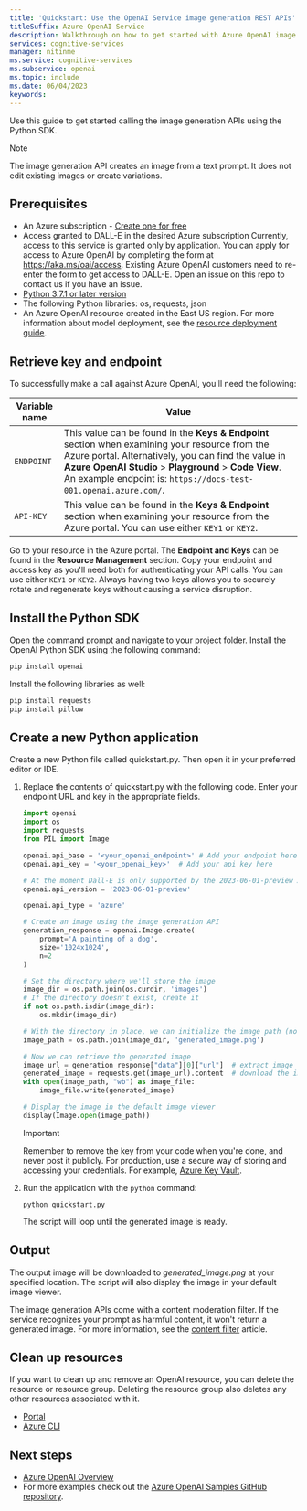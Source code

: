 ```yaml
---
title: 'Quickstart: Use the OpenAI Service image generation REST APIs'
titleSuffix: Azure OpenAI Service
description: Walkthrough on how to get started with Azure OpenAI image generation using the REST API. 
services: cognitive-services
manager: nitinme
ms.service: cognitive-services
ms.subservice: openai
ms.topic: include
ms.date: 06/04/2023
keywords: 
---
```


Use this guide to get started calling the image generation APIs using the Python SDK.

> [!NOTE]
> The image generation API creates an image from a text prompt. It does not edit existing images or create variations.

## Prerequisites

- An Azure subscription - <a href="https://azure.microsoft.com/free/cognitive-services" target="_blank">Create one for free</a>
- Access granted to DALL-E in the desired Azure subscription
    Currently, access to this service is granted only by application. You can apply for access to Azure OpenAI by completing the form at <a href="https://aka.ms/oai/access" target="_blank">https://aka.ms/oai/access</a>. Existing Azure OpenAI customers need to re-enter the form to get access to DALL-E. Open an issue on this repo to contact us if you have an issue.
- <a href="https://www.python.org/" target="_blank">Python 3.7.1 or later version</a>
- The following Python libraries: os, requests, json
- An Azure OpenAI resource created in the East US region. For more information about model deployment, see the [resource deployment guide](../how-to/create-resource.md).

## Retrieve key and endpoint

To successfully make a call against Azure OpenAI, you'll need the following:

|Variable name | Value |
|--------------------------|-------------|
| `ENDPOINT`               | This value can be found in the **Keys & Endpoint** section when examining your resource from the Azure portal. Alternatively, you can find the value in **Azure OpenAI Studio** > **Playground** > **Code View**. An example endpoint is: `https://docs-test-001.openai.azure.com/`.|
| `API-KEY` | This value can be found in the **Keys & Endpoint** section when examining your resource from the Azure portal. You can use either `KEY1` or `KEY2`.|

Go to your resource in the Azure portal. The **Endpoint and Keys** can be found in the **Resource Management** section. Copy your endpoint and access key as you'll need both for authenticating your API calls. You can use either `KEY1` or `KEY2`. Always having two keys allows you to securely rotate and regenerate keys without causing a service disruption.

## Install the Python SDK

Open the command prompt and navigate to your project folder. Install the OpenAI Python SDK using the following command: 

```bash
pip install openai
```
Install the following libraries as well:

```bash
pip install requests
pip install pillow 
```

## Create a new Python application

Create a new Python file called quickstart.py. Then open it in your preferred editor or IDE.

1. Replace the contents of quickstart.py with the following code. Enter your endpoint URL and key in the appropriate fields.

    ```python
    import openai
    import os
    import requests
    from PIL import Image

    openai.api_base = '<your_openai_endpoint>' # Add your endpoint here
    openai.api_key = '<your_openai_key>'  # Add your api key here

    # At the moment Dall-E is only supported by the 2023-06-01-preview API version
    openai.api_version = '2023-06-01-preview'

    openai.api_type = 'azure'

    # Create an image using the image generation API
    generation_response = openai.Image.create(
        prompt='A painting of a dog',
        size='1024x1024',
        n=2
    )

    # Set the directory where we'll store the image
    image_dir = os.path.join(os.curdir, 'images')
    # If the directory doesn't exist, create it
    if not os.path.isdir(image_dir):
        os.mkdir(image_dir)

    # With the directory in place, we can initialize the image path (note that filetype should be png)
    image_path = os.path.join(image_dir, 'generated_image.png')

    # Now we can retrieve the generated image
    image_url = generation_response["data"][0]["url"]  # extract image URL from response
    generated_image = requests.get(image_url).content  # download the image
    with open(image_path, "wb") as image_file:
        image_file.write(generated_image)

    # Display the image in the default image viewer
    display(Image.open(image_path))
    ```

    > [!IMPORTANT]
    > Remember to remove the key from your code when you're done, and never post it publicly. For production, use a secure way of storing and accessing your credentials. For example, [Azure Key Vault](../../../key-vault/general/overview.md).

1. Run the application with the `python` command:

    ```console
    python quickstart.py
    ```

    The script will loop until the generated image is ready.

## Output

The output image will be downloaded to _generated_image.png_ at your specified location. The script will also display the image in your default image viewer.

The image generation APIs come with a content moderation filter. If the service recognizes your prompt as harmful content, it won't return a generated image. For more information, see the [content filter](../concepts/content-filter.md) article.

## Clean up resources

If you want to clean up and remove an OpenAI resource, you can delete the resource or resource group. Deleting the resource group also deletes any other resources associated with it.

- [Portal](../../cognitive-services-apis-create-account.md#clean-up-resources)
- [Azure CLI](../../cognitive-services-apis-create-account-cli.md#clean-up-resources)

## Next steps

* [Azure OpenAI Overview](../overview.md)
* For more examples check out the [Azure OpenAI Samples GitHub repository](https://github.com/Azure/openai-samples).